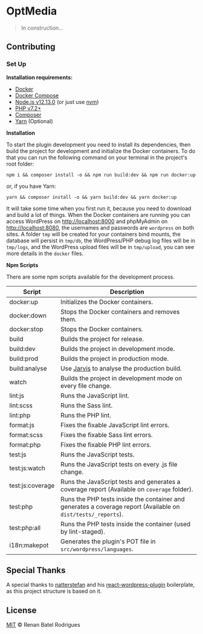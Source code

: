 # OptMedia

> In construction...

## Contributing

### Set Up

**Installation requirements:**
  - [Docker](https://docs.docker.com/install/)
  - [Docker Compose](https://docs.docker.com/compose/install/)
  - [Node.js v12.13.0](https://nodejs.org/en/) (or just use [nvm](https://github.com/nvm-sh/nvm))
  - [PHP v7.2+](https://www.php.net/manual/en/install.php)
  - [Composer](https://getcomposer.org/download/)
  - [Yarn](https://yarnpkg.com/en/docs/install) (Optional)

**Installation**

  To start the plugin development you need to install its dependencies, then build the project for development and initialize the Docker containers. To do that you can run the following command on your terminal in the project's root folder:

  `npm i && composer install -o && npm run build:dev && npm run docker:up`

  or, if you have Yarn:

  `yarn && composer install -o && yarn build:dev && yarn docker:up`

  It will take some time when you first run it, because you need to download and build a lot of things. When the Docker containers are running you can access WordPress on [http://localhost:8000](http://localhost:8000) and phpMyAdmin on [http://localhost:8080](http://localhost:8080), the usernames and passwords are `wordpress` on both sites. A folder `tmp` will be created for your containers bind mounts, the database will persist in `tmp/db`, the WordPress/PHP debug log files will be in `tmp/logs`, and the WordPress upload files will be in `tmp/upload`, you can see more details in the `docker` files.

**Npm Scripts**

  There are some npm scripts available for the development process.

  | Script           | Description                                                                                                   |
  |------------------|---------------------------------------------------------------------------------------------------------------|
  | docker:up        | Initializes the Docker containers.                                                                            |
  | docker:down      | Stops the Docker containers and removes them.                                                                 |
  | docker:stop      | Stops the Docker containers.                                                                                  |
  | build            | Builds the project for release.                                                                               |
  | build:dev        | Builds the project in development mode.                                                                       |
  | build:prod       | Builds the project in production mode.                                                                        |
  | build:analyse    | Use [Jarvis](https://github.com/zouhir/jarvis) to analyse the production build.                               |
  | watch            | Builds the project in development mode on every file change.                                                  | 
  | lint:js          | Runs the JavaScript lint.                                                                                     |
  | lint:scss        | Runs the Sass lint.                                                                                           |
  | lint:php         | Runs the PHP lint.                                                                                            |
  | format:js        | Fixes the fixable JavaScript lint errors.                                                                     |
  | format:scss      | Fixes the fixable Sass lint errors.                                                                           |
  | format:php       | Fixes the fixable PHP lint errors.                                                                            |
  | test:js          | Runs the JavaScript tests.                                                                                    |
  | test:js:watch    | Runs the JavaScript tests on every .js file change.                                                           |
  | test:js:coverage | Runs the JavaScript tests and generates a coverage report (Available on `coverage` folder).                   |
  | test:php         | Runs the PHP tests inside the container and generates a coverage report (Available on `dist/tests/_reports`). |
  | test:php:all     | Runs the PHP tests inside the container (used by lint-staged).                                                |
  | i18n:makepot     | Generates the plugin's POT file in `src/wordpress/languages`.                                                 |

## Special Thanks

A special thanks to [natterstefan](https://github.com/natterstefan) and his [react-wordpress-plugin](https://github.com/natterstefan/react-wordpress-plugin) boilerplate, as this project structure is based on it.

## License

[MIT](https://github.com/renanbatel/optmedia/blob/master/LICENCE) © Renan Batel Rodrigues

